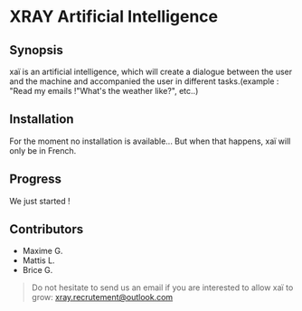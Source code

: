 # XRAY Artificial Intelligence

## Synopsis
xaï is an artificial intelligence, which will create a dialogue between the user and the machine and accompanied the user in different tasks.(example : "Read my emails !"What's the weather like?", etc..)

## Installation
For the moment no installation is available... But when that happens, xaï will only be in French.

## Progress
We just started !

## Contributors
- Maxime G.
- Mattis L.
- Brice G.

> Do not hesitate to send us an email if you are interested to allow xaï to grow: xray.recrutement@outlook.com
